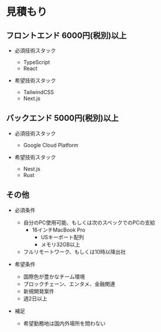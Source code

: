 # 見積もり

## フロントエンド 6000円(税別)以上

- 必須技術スタック

  - TypeScript
  - React

- 希望技術スタック
  - TailwindCSS
  - Next.js

## バックエンド 5000円(税別)以上

- 必須技術スタック

  - Google Cloud Platform

- 希望技術スタック

  - Nest.js
  - Rust

## その他

- 必須条件

  - 自分のPC使用可能、もしくは次のスペックでのPCの支給
    - 16インチMacBook Pro
      - USキーボート配列
      - メモリ32GB以上
  - フルリモートワーク、もしくは10時以降出社

- 希望条件

  - 国際色が豊かなチーム環境
  - ブロックチェーン、エンタメ、金融関連
  - 新規開発案件
  - 週2日以上

- 補足

  - 希望勤務地は国内外場所を問わない
